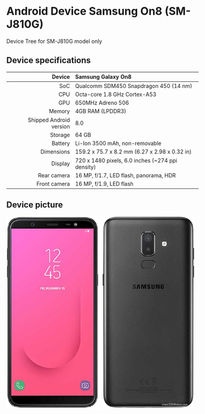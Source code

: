 # Android Device Samsung On8 (SM-J810G)
Device Tree for SM-J810G model only

## Device specifications

| Device       | Samsung Galaxy On8                              | 
| -----------: | :---------------------------------------------- |
| SoC          | Qualcomm SDM450 Snapdragon 450 (14 nm)          |
| CPU          | Octa-core 1.8 GHz Cortex-A53                    |
| GPU          | 650MHz Adreno 506                               |
| Memory       | 4GB RAM (LPDDR3)                                |
| Shipped Android version | 8.0                                  |
| Storage      | 64 GB                                           |
| Battery      | Li-Ion 3500 mAh, non-removable                  |
| Dimensions   | 159.2 x 75.7 x 8.2 mm (6.27 x 2.98 x 0.32 in)   |
| Display      | 720 x 1480 pixels, 6.0 inches (~274 ppi density)| 
| Rear camera  | 16 MP, f/1.7, 	LED flash, panorama, HDR         |
| Front camera | 16 MP, f/1.9, 	LED flash                        | 


## Device picture

![Samsung Galaxy J8](/Img/device_img.png)
